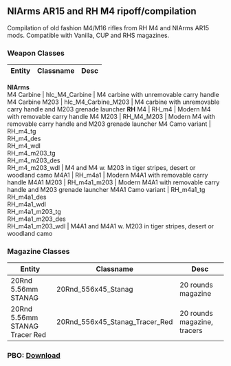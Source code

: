 ## NIArms AR15 and RH M4 ripoff/compilation

Compilation of old fashion M4/M16 rifles from RH M4 and NIArms AR15 mods. Compatible with Vanilla, CUP and RHS magazines.

### Weapon Classes
Entity | Classname | Desc
------------ | ------------- | -------------
**NIArms**   
M4 Carbine | hlc_M4_Carbine | M4 carbine with unremovable carry handle
M4 Carbine M203 | hlc_M4_Carbine_M203 | M4 carbine with unremovable carry handle and M203 grenade launcher
**RH**
M4 | RH_m4 | Modern M4 with removable carry handle
M4 M203 | RH_M4_M203 | Modern M4 with removable carry handle and M203 grenade launcher
M4 Camo variant | RH_m4_tg<br />RH_m4_des<br />RH_m4_wdl<br />RH_m4_m203_tg<br />RH_m4_m203_des<br />RH_m4_m203_wdl | M4 and M4 w. M203 in tiger stripes, desert or woodland camo 
M4A1 | RH_m4a1 | Modern M4A1 with removable carry handle
M4A1 M203 | RH_m4a1_m203 | Modern M4A1 with removable carry handle and M203 grenade launcher
M4A1 Camo variant | RH_m4a1_tg<br />RH_m4a1_des<br />RH_m4a1_wdl<br />RH_m4a1_m203_tg<br />RH_m4a1_m203_des<br />RH_m4a1_m203_wdl | M4A1 and M4A1 w. M203 in tiger stripes, desert or woodland camo 

### Magazine Classes
Entity | Classname | Desc
------------ | ------------- | -------------
20Rnd 5.56mm STANAG | 20Rnd_556x45_Stanag | 20 rounds magazine
20Rnd 5.56mm STANAG Tracer Red | 20Rnd_556x45_Stanag_Tracer_Red | 20 rounds magazine, tracers

### PBO: [Download](https://drive.google.com/open?id=1Q1UoGCkF_1R4f2Kxia7ylbFLKT3a4J5y)
